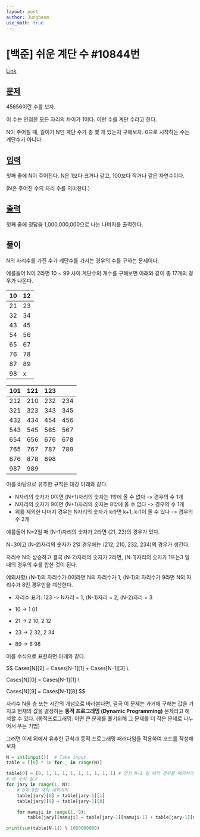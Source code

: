 ```yaml
---
layout: post
author: Jungbeom
use_math: true
---
```


# [백준] 쉬운 계단 수 #10844번

[Link](https://www.acmicpc.net/problem/10844)

## <u>문제</u>

45656이란 수를 보자.

이 수는 인접한 모든 자리의 차이가 1이다. 이런 수를 계단 수라고 한다.

N이 주어질 때, 길이가 N인 계단 수가 총 몇 개 있는지 구해보자. 0으로 시작하는 수는 계단수가 아니다.



## <u>입력</u>

첫째 줄에 N이 주어진다. N은 1보다 크거나 같고, 100보다 작거나 같은 자연수이다.

(N은 주어진 수의 자리 수를 의미한다.)



## <u>출력</u>

첫째 줄에 정답을 1,000,000,000으로 나눈 나머지를 출력한다.



## 풀이

N의 자리수를 가진 수가 계단수를 가지는 경우의 수를 구하는 문제이다.

예를들어 N이 2라면 10 ~ 99 사이 계단수의 개수를 구해보면 아래와 같이 총 17개의 경우가 나온다.

| 10   | 12   |
| ---- | ---- |
| 21   | 23   |
| 32   | 34   |
| 43   | 45   |
| 54   | 56   |
| 65   | 67   |
| 76   | 78   |
| 87   | 89   |
| 98   | x    |

| 101  | 121  | 123  |      |
| ---- | ---- | ---- | ---- |
| 212  | 210  | 232  | 234  |
| 321  | 323  | 343  | 345  |
| 432  | 434  | 454  | 456  |
| 543  | 545  | 565  | 567  |
| 654  | 656  | 676  | 678  |
| 765  | 767  | 787  | 789  |
| 876  | 878  | 898  |      |
| 987  | 989  |      |      |

이를 바탕으로 유추한 규칙은 대강 아래와 같다.

- N자리의 숫자가 0이면 (N+1)자리의 숫자는 1밖에 올 수 없다 -> 경우의 수 1개
- N자리의 숫자가 9이면 (N+1)자리의 숫자는 8밖에 올 수 없다 -> 경우의 수 1개
- 위를 제외한 나머지 경우는 N자리의 숫자가 k라면 k+1, k-1이 올 수 있다 -> 경우의 수 2개



예를들어 N=2일 때 (N-1)자리의 숫자가 2라면 (21, 23)의 경우가 있다.

N=3이고 (N-2)자리의 숫자가 2일 경우에는 (212, 210, 232, 234)의 경우가 생긴다.

자리수 N의 상승하고 결국 (N-2)자리의 숫자가 2라면, (N-1)자리의 숫자가 1또는3 일 때의 경우의 수를 합한 것이 된다.

예외사항) (N-1)의 자리수가 0이라면 N의 자리수가 1, (N-1)의 자리수가 9라면 N의 자리수가 8인 경우만을 계산한다.

- 자리수 표기: 123 -> N자리 = 1, (N-1)자리 = 2, (N-2)자리 = 3

- 10 -> 1 01
- 21 -> 2 10, 2 12
- 23 -> 2 32, 2 34
- 89 -> 8 98

이를 수식으로 표현하면 아래와 같다.

$$
Cases[N][2] = Cases[N-1][1] + Cases[N-1][3] \\

Cases[N][0] = Cases[N-1][1] \\

Cases\[N][9] = Cases\[N-1][8]
$$

자리수 N을 층 또는 시간의 개념으로 바라본다면, 결국 이 문제는 과거에 구해논 값을 가지고 현재의 값을 결정하는 **동적 프로그래밍 (Dynamic Programming)** 문제라고 해석할 수 있다. (동적프로그래밍: 어떤 큰 문제를 풀기위해 그 문제를 더 작은 문제로 나누어서 푸는 기법)



그러면 이제 위에서 유추한 규칙과 동적 프로그래밍 패러다임을 적용하여 코드를 작성해보자

```python
N = int(input())  # Take input
table = [[0] * 10 for _ in range(N)]

table[0] = [0, 1, 1, 1, 1, 1, 1, 1, 1, 1] # 먼저 N=1 일 때의 경우를 예외처리
# 위 수식 참고
for jary in range(1, N):
    # 0과 9일 때의 예외처리
    table[jary][0] = table[jary-1][1]
    table[jary][9] = table[jary-1][8]

    for namuji in range(1, 9):
        table[jary][namuji] = table[jary-1][namuji-1] + table[jary-1][namuji+1]

print(sum(table[N-1]) % 1000000000)
```





